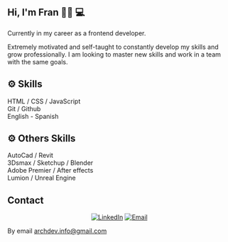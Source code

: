 ## Hi, I'm Fran 🙋‍♂️ 💻

Currently in my career as a frontend developer.<br>

Extremely motivated and self-taught to constantly develop my skills and grow professionally. I am looking to master new skills and work in a team with the same goals.<br>

<!-- I have a [YouTube channel](https://www.youtube.com/channel/UCj8VgHtcox46beRA0DcoPDA/) (in Spanish)  -->

## ⚙ Skills 
HTML / CSS / JavaScript <br>
Git / Github <br>
English - Spanish 

## ⚙ Others Skills
AutoCad / Revit <br>
3Dsmax / Sketchup / Blender<br>
Adobe Premier / After effects<br>
Lumion / Unreal Engine<br>

## Contact

<p align="center">
<a href="https://www.linkedin.com/in/franco-ezequiel-romero-38ab541a3/" target="_blank"><img alt="LinkedIn" src="https://img.shields.io/badge/LinkedIn-@iancamu-blue?style=flat&logo=linkedin"></a>
<a href="mailto:franromeroeze@gmail.com"><img alt="Email" src="https://img.shields.io/badge/Email-franromeroeze@gmail.com-blue?style=flat&logo=gmail"></a>
</p>



By email archdev.info@gmail.com







